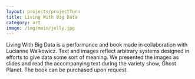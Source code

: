 ```yaml
---
layout: projects/projectTurn
title: Living With Big Data
category: art
image: /img/main/jelly.jpg
---
```


Living With Big Data is a performance and book made in collaboration with Lucianne Walkowicz. Text and images reflect arbitrary systems designed in efforts to give data some sort of meaning. We presented the images as slides and read the accompanying text during the variety show, Ghost Planet. The book can be purchased upon request.   
